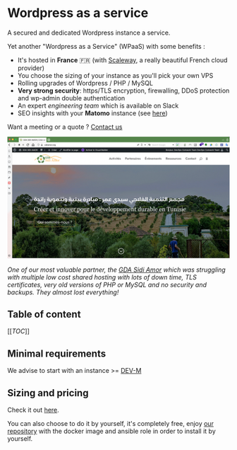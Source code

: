 # Wordpress as a service

A secured and dedicated Wordpress instance a service.

Yet another "Wordpress as a Service" (WPaaS) with some benefits :

* It's hosted in __France__ 🇫🇷 (with [Scaleway](https://www.scaleway.com), a really beautiful French cloud provider)
* You choose the sizing of your instance as you'll pick your own VPS
* Rolling upgrades of Wordpress / PHP / MySQL
* __Very strong security__: https/TLS encryption, firewalling, DDoS protection and wp-admin double authentication
* An expert _engineering team_ which is available on Slack
* SEO insights with your __Matomo__ instance (see [here](./matomo.md))

Want a meeting or a quote ? [Contact us](https://calendly.com/idriss-neumann/intro-comwork-cloud)

![sidiamor](./img/sidiamor.png)

_One of our most valuable partner, the [GDA Sidi Amor](https://sidiamor.org) which was struggling with multiple low cost shared hosting with lots of down time, TLS certificates, very old versions of PHP or MySQL and no security and backups. They almost lost everything!_

## Table of content

[[_TOC_]]

## Minimal requirements

We advise to start with an instance >= [DEV-M](./sizing_pricing.md)

## Sizing and pricing

Check it out [here](./sizing_pricing.md).

You can also choose to do it by yourself, it's completely free, enjoy [our repository](https://gitlab.comwork.io/oss/ansible-iac/ansible-wordpress) with the docker image and ansible role in order to install it by yourself.
